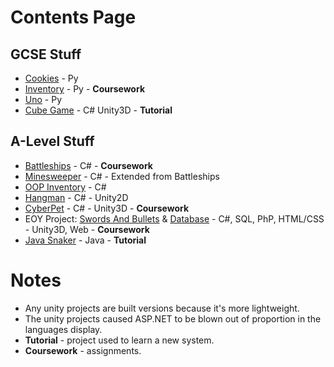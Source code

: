 # Contents Page

## GCSE Stuff
 - [Cookies](https://github.com/TriFoxi/Coursework/tree/main/Cookies) - Py
 - [Inventory](https://github.com/TriFoxi/Coursework/tree/main/Inventory) - Py - **Coursework**
 - [Uno](https://github.com/TriFoxi/Coursework/tree/main/Uno) - Py
 - [Cube Game](https://github.com/TriFoxi/Coursework/tree/main/Cube-Game) - C# Unity3D - **Tutorial**

## A-Level Stuff
 - [Battleships](https://github.com/TriFoxi/Coursework/tree/main/Battleships) - C# - **Coursework**
 - [Minesweeper](https://github.com/TriFoxi/Coursework/tree/main/Minesweeper) - C# - Extended from Battleships
 - [OOP Inventory](https://github.com/TriFoxi/Coursework/tree/main/OOP-Inventory) - C#
 - [Hangman](https://github.com/TriFoxi/Coursework/tree/main/Hangman) - C# - Unity2D
 - [CyberPet](https://github.com/TriFoxi/Coursework/tree/main/CyberPet) - C# - Unity3D - **Coursework**
 - EOY Project: [Swords And Bullets](https://github.com/SwordsAndBullets/SAB-Game) & [Database](https://github.com/SwordsAndBullets/SAB-Server) - C#, SQL, PhP, HTML/CSS - Unity3D, Web - **Coursework**
 - [Java Snaker](https://github.com/TriFoxie/Coursework/tree/main/JavaSnaker) - Java - **Tutorial**

# Notes
 - Any unity projects are built versions because it's more lightweight.
 - The unity projects caused ASP.NET to be blown out of proportion in the languages display.
 - **Tutorial** - project used to learn a new system.
 - **Coursework** - assignments.
